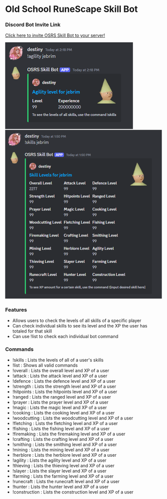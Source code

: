 # Old School RuneScape Skill Bot
### Discord Bot Invite Link
[Click here to invite OSRS Skill Bot to your server!](https://discord.com/oauth2/authorize?client_id=1317430179022376971)

![screenshot1](/images/agility.PNG)
![screenshot2](/images/skills.PNG)

### Features
- Allows users to check the levels of all skills of a specific player
- Can check individual skills to see its level and the XP the user has totaled for that skill
- Can use !list to check each individual bot command

### Commands
- !skills : Lists the levels of all of a user's skills
- !list : Shows all valid commands
- !overall : Lists the overall level and XP of a user
- !attack : Lists the attack level and XP of a user
- !defence : Lists the defence level and XP of a user
- !strength : Lists the strength level and XP of a user
- !hitpoints : Lists the hitpoints level and XP of a user
- !ranged : Lists the ranged level and XP of a user
- !prayer : Lists the prayer level and XP of a user
- !magic : Lists the magic level and XP of a user
- !cooking : Lists the cooking level and XP of a user
- !woodcutting : Lists the woodcutting level and XP of a user
- !fletching : Lists the fletching level and XP of a user
- !fishing : Lists the fishing level and XP of a user
- !firemaking : Lists the firemaking level and XP of a user
- !crafting : Lists the crafting level and XP of a user
- !smithing : Lists the smithing level and XP of a user
- !mining : Lists the mining level and XP of a user
- !herblore : Lists the herblore level and XP of a user
- !agility : Lists the agility level and XP of a user
- !thieving : Lists the thieving level and XP of a user
- !slayer : Lists the slayer level and XP of a user
- !farming : Lists the farming level and XP of a user
- !runecraft : Lists the runecraft level and XP of a user
- !hunter : Lists the hunter level and XP of a user
- !construction : Lists the construction level and XP of a user
